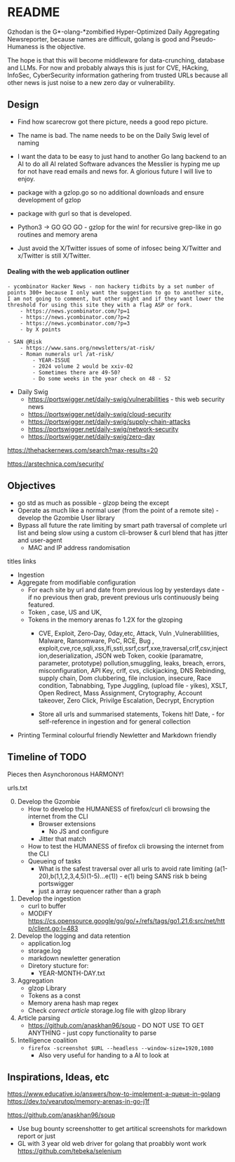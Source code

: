 # README

Gzhodan is the G*-olang-*zombified Hyper-Optimized Daily Aggregating Newsreporter, because names are difficult, golang is good and Pseudo-Humaness is the objective. 

The hope is that this will become middleware for data-crunching, database and LLMs. For now and probably always this is just for CVE, HAcking, InfoSec, CyberSecurity information gathering from trusted URLs because all other news is just noise to a new zero day or vulnerability. 



## Design 

- Find how scarecrow got there picture, needs a good repo picture. 
- The name is bad. The name needs to be on the Daily Swig level of naming 
- I want the data to be easy to just hand to another Go lang backend to an AI to do all AI related Software advances the Messlier is hyping me up for not have read emails and news for. A glorious future I will live to enjoy.

- package with a gzlop.go so no additional downloads and ensure development of gzlop
- package with gurl so that is developed.

- Python3 -> GO GO GO - gzlop for the win! for recursive grep-like in go routines and memory arena
- Just avoid the X/Twitter issues of some of infosec being X/Twitter and x/Twitter is still X/Twitter.



####  Dealing with the web application outliner
    - ycombinator Hacker News - non hackery tidbits by a set number of points 300+ because I only want the suggestion to go to another site, I am not going to comment, but other might and if they want lower the threshold for using this site they with a flag ASP or fork.
        - https://news.ycombinator.com/?p=1
        - https://news.ycombinator.com/?p=2
        - https://news.ycombinator.com/?p=3    
        - by X points

    - SAN @Risk
        - https://www.sans.org/newsletters/at-risk/
        - Roman numerals url /at-risk/
            - YEAR-ISSUE
            - 2024 volume 2 would be xxiv-02   
            - Sometimes there are 49-50?
            - Do some weeks in the year check on 48 - 52

- Daily Swig 
    - https://portswigger.net/daily-swig/vulnerabilities  - this web security news
    - https://portswigger.net/daily-swig/cloud-security
    - https://portswigger.net/daily-swig/supply-chain-attacks
    - https://portswigger.net/daily-swig/network-security
    - https://portswigger.net/daily-swig/zero-day

https://thehackernews.com/search?max-results=20

https://arstechnica.com/security/

## Objectives

- go std as much as possible - glzop being the except
- Operate as much like a normal user (from the point of a remote site) - develop the Gzombie User library
- Bypass all future the rate limiting by smart path traversal of complete url list and being slow using a custom cli-browser & curl blend that has jitter and user-agent 
    - MAC and IP address randomisation  
  
titles links

- Ingestion
- Aggregate from modifiable configuration
    - For each site by url and date from previous log by yesterdays date - if no previous then grab, prevent previous urls continuously being featured. 
    - Token , case, US and UK, 
    - Tokens in the memory arenas fo 1.2X for the glzoping 
        - CVE, Exploit, Zero-Day, 0day,etc, Attack, Vuln ,Vulnerablilities, Malware, Ransomware, PoC, RCE, Bug , exploit,cve,rce,sqli,xss,lfi,ssti,ssrf,csrf,xxe,traversal,crlf,csv,injection,deserialization, JSON web Token, cookie (paramatre, parameter, prototype) pollution,smuggling, leaks, breach, errors, misconfiguration, API Key, crlf, cvs, clickjacking, DNS Rebinding, supply chain, Dom clubbering, file inclusion, insecure, Race condition, Tabnabbing, Type Juggling, (upload file - yikes), XSLT, Open Redirect, Mass Assignment, Crytography, Account takeover, Zero Click, Privilge Escalation, Decrypt, Encryption
        
        - Store all urls and summarised statements, Tokens hit! Date, - for self-reference in ingestion and for general collection
- Printing Terminal colourful friendly Newletter and Markdown friendly 

## Timeline of TODO

Pieces then Asynchoronous HARMONY!

urls.txt

0. Develop the Gzombie
    - How to develop the HUMANESS of firefox/curl cli browsing the internet from the CLI
        - Browser extensions 
            - No JS and configure   
        - Jitter that match    
    - How to test the HUMANESS of firefox cli browsing the internet from the CLI         
    - Queueing of tasks
        - What is the safest traversal over all urls to avoid rate limiting (a(1-20),b(1,1,2,3,4,5)(1-5)...e(1)) - e(1) being SANS risk b being portswigger
        - just a array sequencer rather than a graph
1. Develop the ingestion
    - curl to buffer
    - MODIFY https://cs.opensource.google/go/go/+/refs/tags/go1.21.6:src/net/http/client.go;l=483 
2. Develop the logging and data retention
    - application.log
    - storage.log
    - markdown newletter generation
    - Diretory stucture for:
        - YEAR-MONTH-DAY.txt    
3. Aggregation
    - glzop Library
    - Tokens as a const 
    - Memory arena hash map regex 
    - Check *correct article* storage.log file with glzop library
4. Article parsing 
    - https://github.com/anaskhan96/soup - DO NOT USE TO GET ANYTHING - just copy functionality to parse 
5. Intelligence coalition 
    - `firefox -screenshot $URL --headless --window-size=1920,1080`
        - Also very useful for handing to a AI to look at 

## Inspirations, Ideas, etc


https://www.educative.io/answers/how-to-implement-a-queue-in-golang
https://dev.to/vearutop/memory-arenas-in-go-j1f

https://github.com/anaskhan96/soup



- Use bug bounty screenshotter to get artitical screenshots for markdown report or just 
- GL with 3 year old web driver for golang that proabbly wont work https://github.com/tebeka/selenium 